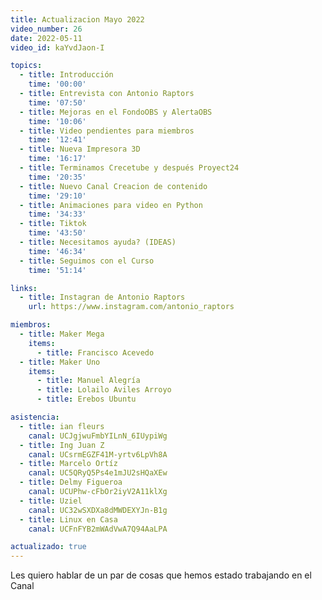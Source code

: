 ```yaml
---
title: Actualizacion Mayo 2022
video_number: 26
date: 2022-05-11
video_id: kaYvdJaon-I

topics:
  - title: Introducción
    time: '00:00'
  - title: Entrevista con Antonio Raptors
    time: '07:50'
  - title: Mejoras en el FondoOBS y AlertaOBS
    time: '10:06'
  - title: Video pendientes para miembros
    time: '12:41'
  - title: Nueva Impresora 3D
    time: '16:17'
  - title: Terminamos Crecetube y después Proyect24
    time: '20:35'
  - title: Nuevo Canal Creacion de contenido
    time: '29:10'
  - title: Animaciones para video en Python
    time: '34:33'
  - title: Tiktok
    time: '43:50'
  - title: Necesitamos ayuda? (IDEAS)
    time: '46:34'
  - title: Seguimos con el Curso
    time: '51:14'

links:
  - title: Instagran de Antonio Raptors
    url: https://www.instagram.com/antonio_raptors

miembros:
  - title: Maker Mega
    items:
      - title: Francisco Acevedo
  - title: Maker Uno
    items:
      - title: Manuel Alegría
      - title: Lolailo Aviles Arroyo
      - title: Erebos Ubuntu

asistencia:
  - title: ian fleurs
    canal: UCJgjwuFmbYILnN_6IUypiWg
  - title: Ing Juan Z
    canal: UCsrmEGZF41M-yrtv6LpVh8A
  - title: Marcelo Ortíz
    canal: UC5QRyQ5Ps4e1mJU2sHQaXEw
  - title: Delmy Figueroa
    canal: UCUPhw-cFbOr2iyV2A11klXg
  - title: Uziel
    canal: UC32wSXDXa8dMWDEXYJn-B1g
  - title: Linux en Casa
    canal: UCFnFYB2mWAdVwA7Q94AaLPA

actualizado: true
---
```


Les quiero hablar de un par de cosas que hemos estado trabajando en el Canal
